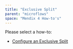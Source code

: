 ```yaml
---
title: "Exclusive Split"
parent: "microflows"
space: "Mendix 4 How-to's"
---
```

Please select a how-to:

*   [Configure an Exclusive Split](configure-an-exclusive-split)
